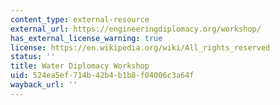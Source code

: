 ```yaml
---
content_type: external-resource
external_url: https://engineeringdiplomacy.org/workshop/
has_external_license_warning: true
license: https://en.wikipedia.org/wiki/All_rights_reserved
status: ''
title: Water Diplomacy Workshop
uid: 524ea5ef-714b-42b4-b1b8-f04006c3a64f
wayback_url: ''
---
```

